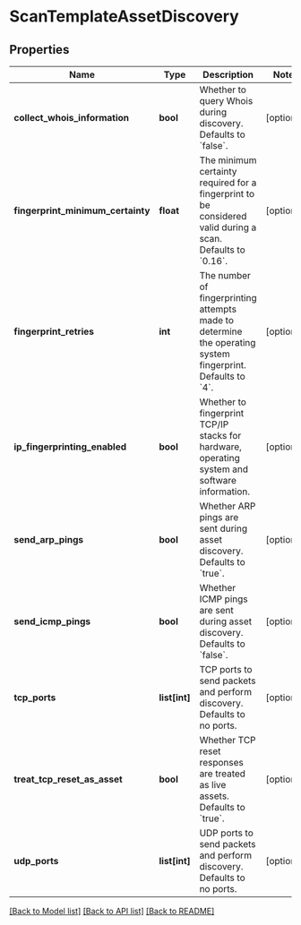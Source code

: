 # ScanTemplateAssetDiscovery

## Properties
Name | Type | Description | Notes
------------ | ------------- | ------------- | -------------
**collect_whois_information** | **bool** | Whether to query Whois during discovery. Defaults to &#x60;false&#x60;. | [optional] 
**fingerprint_minimum_certainty** | **float** | The minimum certainty required for a fingerprint to be considered valid during a scan. Defaults to &#x60;0.16&#x60;. | [optional] 
**fingerprint_retries** | **int** | The number of fingerprinting attempts made to determine the operating system fingerprint. Defaults to &#x60;4&#x60;. | [optional] 
**ip_fingerprinting_enabled** | **bool** | Whether to fingerprint TCP/IP stacks for hardware, operating system and software information. | [optional] 
**send_arp_pings** | **bool** | Whether ARP pings are sent during asset discovery. Defaults to &#x60;true&#x60;. | [optional] 
**send_icmp_pings** | **bool** | Whether ICMP pings are sent during asset discovery. Defaults to &#x60;false&#x60;. | [optional] 
**tcp_ports** | **list[int]** | TCP ports to send packets and perform discovery. Defaults to no ports. | [optional] 
**treat_tcp_reset_as_asset** | **bool** | Whether TCP reset responses are treated as live assets. Defaults to &#x60;true&#x60;. | [optional] 
**udp_ports** | **list[int]** | UDP ports to send packets and perform discovery. Defaults to no ports. | [optional] 

[[Back to Model list]](../README.md#documentation-for-models) [[Back to API list]](../README.md#documentation-for-api-endpoints) [[Back to README]](../README.md)

